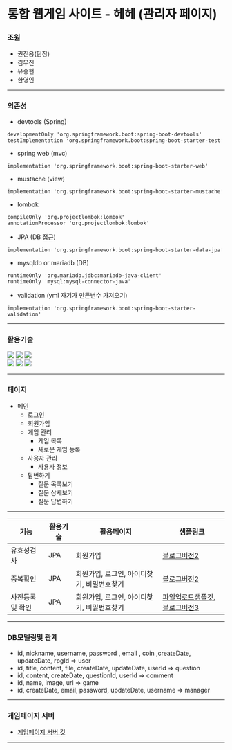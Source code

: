 # 통합 웹게임 사이트 - 헤헤 (관리자 페이지)

### 조원
+ 권진용(팀장)
+ 김무진
+ 유승현
+ 한영인
--------
### 의존성
+ devtools (Spring)
```
developmentOnly 'org.springframework.boot:spring-boot-devtools'
testImplementation 'org.springframework.boot:spring-boot-starter-test'
```
+ spring web (mvc)
```
implementation 'org.springframework.boot:spring-boot-starter-web'
```
+ mustache (view)
```
implementation 'org.springframework.boot:spring-boot-starter-mustache'
```
+ lombok
```
compileOnly 'org.projectlombok:lombok'
annotationProcessor 'org.projectlombok:lombok'
```
+ JPA (DB 접근)
```
implementation 'org.springframework.boot:spring-boot-starter-data-jpa'
```
+ mysqldb or mariadb (DB)
```
runtimeOnly 'org.mariadb.jdbc:mariadb-java-client'
runtimeOnly 'mysql:mysql-connector-java'
```
+ validation (yml 자기가 만든변수 가져오기)
```
implementation 'org.springframework.boot:spring-boot-starter-validation'
```
--------
### 활용기술
<div>
    <img src="https://img.shields.io/badge/SpringBoot-6DB33F?style=for-the-badge&logo=SpringBoot&logoColor=white">
    <img src="https://img.shields.io/badge/Java-007396?style=for-the-badge&logo=Java&logoColor=white">
    <img src="https://img.shields.io/badge/JavaScript-3F7DF1E?style=for-the-badge&logo=JavaScript&logoColor=white">
</div>
<div>
    <img src="https://img.shields.io/badge/Bootstrap-7952B3?style=for-the-badge&logo=Bootstrap&logoColor=white">
    <img src="https://img.shields.io/badge/MariaDB-003545?style=for-the-badge&logo=MariaDB&logoColor=white">
    <img src="https://img.shields.io/badge/MySQL-4479A1?style=for-the-badge&logo=MySQL&logoColor=white">
</div>

---------

### 페이지
+ 메인
  + 로그인
  + 회원가입
  + 게임 관리
    + 게임 목록
    + 새로운 게임 등록
  + 사용자 관리
    + 사용자 정보
  + 답변하기
    + 질문 목록보기
    + 질문 상세보기
    + 질문 답변하기
    
---------

|기능|활용기술|활용페이지|샘플링크|
|---|----|-----|----|
|유효성검사|JPA|회원가입|[블로그버전2](https://github.com/jinyongkwon/BlogProject-V2)|
|중복확인|JPA|회원가입, 로그인, 아이디찾기, 비밀번호찾기|[블로그버전2](https://github.com/jinyongkwon/BlogProject-V2)|
|사진등록및 확인|JPA|회원가입, 로그인, 아이디찾기, 비밀번호찾기|[파일업로드샘플깃](https://github.com/jinyongkwon/Spring-Fileupload-sample), [블로그버전3](https://github.com/jinyongkwon/BlogProject-V3)|
-------
### DB모델링및 관계
- id, nickname, username, password , email , coin ,createDate, updateDate, rpgId => user
- id, title, content, file, createDate, updateDate, userId => question
- id, content, createDate, questionId, userId => comment
- id, name, image, url => game
- id, createDate, email, password, updateDate, username => manager
-------
### 게임페이지 서버
- [게임페이지 서버 깃](https://github.com/jinyongkwon/green-teamproject-v1)
-------